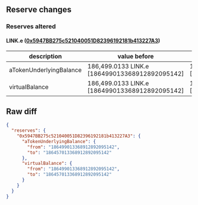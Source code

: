 ## Reserve changes

### Reserves altered

#### LINK.e ([0x5947BB275c521040051D82396192181b413227A3](https://snowtrace.io/address/0x5947BB275c521040051D82396192181b413227A3))

| description | value before | value after |
| --- | --- | --- |
| aTokenUnderlyingBalance | 186,499.0133 LINK.e [186499013368912892095142] | 186,457.0133 LINK.e [186457013368912892095142] |
| virtualBalance | 186,499.0133 LINK.e [186499013368912892095142] | 186,457.0133 LINK.e [186457013368912892095142] |


## Raw diff

```json
{
  "reserves": {
    "0x5947BB275c521040051D82396192181b413227A3": {
      "aTokenUnderlyingBalance": {
        "from": "186499013368912892095142",
        "to": "186457013368912892095142"
      },
      "virtualBalance": {
        "from": "186499013368912892095142",
        "to": "186457013368912892095142"
      }
    }
  }
}
```